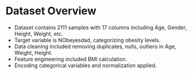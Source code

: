 
# Dataset Overview
- Dataset contains 2111 samples with 17 columns including Age, Gender, Height, Weight, etc.
- Target variable is NObeyesdad, categorizing obesity levels.
- Data cleaning included removing duplicates, nulls, outliers in Age, Weight, Height.
- Feature engineering included BMI calculation.
- Encoding categorical variables and normalization applied.
